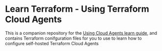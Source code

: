 # Learn Terraform - Using Terraform Cloud Agents

This is a companion repository for the [Using Cloud Agents learn
guide](https://learn.hashicorp.com/tutorials/terraform/cloud-agents),
and contains Terraform conifguration files for you to use to learn how to
configure self-hosted Terraform Cloud Agents
